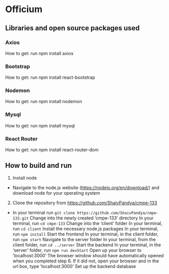 # Officium

## Libraries and open source packages used
### Axios
How to get: run npm install axios

### Bootstrap
How to get: run npm install react-bootstrap

### Nodemon
How to get: run npm install nodemon

### Mysql
How to get: run npm install mysql

### React Router
How to get: run npm install react-router-dom

## How to build and run
1. Install node
  - Navigate to the node.js website (https://nodejs.org/en/download/) and download node for your operating system
2. Clone the repository from https://github.com/ShaivPandya/cmpe-133
  - In your terminal run `git clone https://github.com/ShaivPandya/cmpe-133.git`
Change into the newly created ‘cmpe-133’ directory
In your terminal, run `cd cmpe-133`
Change into the ‘client’ folder
In your terminal, run `cd client`
Install the necessary node.js packages
In your terminal, run `npm install`
Start the frontend
In your terminal, in the client folder, run `npm start`
Navigate to the server folder
In your terminal, from the client folder, run `cd ../server`
Start the backend
In your terminal, in the ‘server’ folder, run `npm run devStart`
Open up your browser to ‘localhost:3000’
The browser window should have automatically opened when you completed step 6. If it did not, open your browser and in the url box, type ‘localhost:3000’
Set up the backend database
